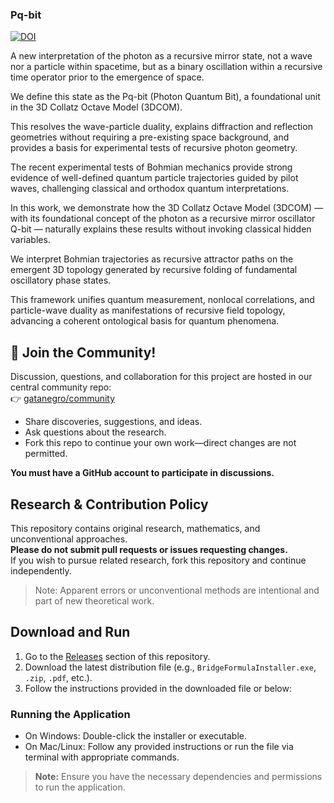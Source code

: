 ### Pq-bit

[![DOI](https://zenodo.org/badge/DOI/10.5281/zenodo.16288981.svg)](https://doi.org/10.5281/zenodo.16288981)

A new interpretation of the photon as a recursive mirror state, not a wave nor a particle within spacetime, but as a binary oscillation within a recursive time operator prior to the emergence of space.

We define this state as the Pq-bit (Photon Quantum Bit), a foundational unit in the 3D Collatz Octave Model (3DCOM).

This resolves the wave-particle duality, explains diffraction and reflection geometries without requiring a pre-existing space background, and provides a basis for experimental tests of recursive photon geometry.



The recent experimental tests of Bohmian mechanics provide strong
evidence of well-defined quantum particle trajectories guided by
pilot waves, challenging classical and orthodox quantum
interpretations.

 In this work, we demonstrate how the 3D Collatz
Octave Model (3DCOM) — with its foundational concept of the photon as
a recursive mirror oscillator Q-bit — naturally explains these
results without invoking classical hidden variables.

We interpret
Bohmian trajectories as recursive attractor paths on the emergent 3D
topology generated by recursive folding of fundamental oscillatory
phase states.

This framework unifies quantum measurement, nonlocal
correlations, and particle-wave duality as manifestations of
recursive field topology, advancing a coherent ontological basis for
quantum phenomena.

## 📢 Join the Community!

Discussion, questions, and collaboration for this project are hosted in our central community repo:  
👉 [gatanegro/community](https://github.com/gatanegro/community/discussions)

- Share discoveries, suggestions, and ideas.
- Ask questions about the research.
- Fork this repo to continue your own work—direct changes are not permitted.

**You must have a GitHub account to participate in discussions.**


## Research & Contribution Policy

This repository contains original research, mathematics, and unconventional approaches.  
**Please do not submit pull requests or issues requesting changes.**  
If you wish to pursue related research, fork this repository and continue independently.

> Note: Apparent errors or unconventional methods are intentional and part of new theoretical work.





## Download and Run

1. Go to the [Releases](https://github.com/gatanegro/bridge-formula/releases) section of this repository.
2. Download the latest distribution file (e.g., `BridgeFormulaInstaller.exe`, `.zip`, `.pdf`, etc.).
3. Follow the instructions provided in the downloaded file or below:

### Running the Application

- On Windows: Double-click the installer or executable.
- On Mac/Linux: Follow any provided instructions or run the file via terminal with appropriate commands.

> **Note:** Ensure you have the necessary dependencies and permissions to run the application.

